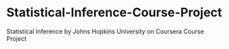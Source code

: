 # Statistical-Inference-Course-Project
Statistical Inference by Johns Hopkins University on Coursera Course Project
